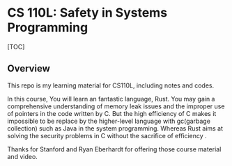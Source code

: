 # CS 110L: Safety in Systems Programming

[TOC]

## Overview

This repo is my learning material for CS110L, including notes and codes.

In this course, You will learn an fantastic language, Rust.  You may gain a comprehensive understanding of memory leak issues and the improper use of pointers in the code written by C. But the high efficiency of C makes it impossible to be replace by the higher-level language with gc(garbage collection) such as Java in the system programming. Whereas Rust aims at solving the security problems in C without the sacrifice of efficiency .

Thanks for Stanford and Ryan Eberhardt for offering those course material and video.

